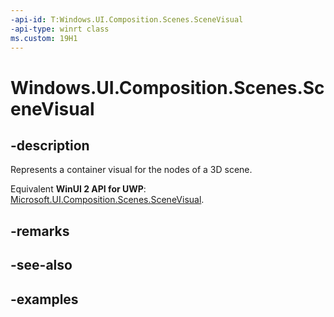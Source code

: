 ```yaml
---
-api-id: T:Windows.UI.Composition.Scenes.SceneVisual
-api-type: winrt class
ms.custom: 19H1
---
```


<!-- Class syntax.
public class SceneVisual : ContainerVisual, ContainerVisual
-->

# Windows.UI.Composition.Scenes.SceneVisual

## -description

Represents a container visual for the nodes of a 3D scene.

Equivalent **WinUI 2 API for UWP**: [Microsoft.UI.Composition.Scenes.SceneVisual](/windows/winui/api/microsoft.ui.composition.scenes.scenevisual).

## -remarks

## -see-also

## -examples

